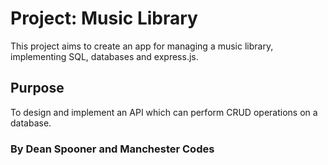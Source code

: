# Project: Music Library

This project aims to create an app for managing a music library, implementing SQL, databases and express.js.

## Purpose

To design and implement an API which can perform CRUD operations on a database.

### By Dean Spooner and Manchester Codes
